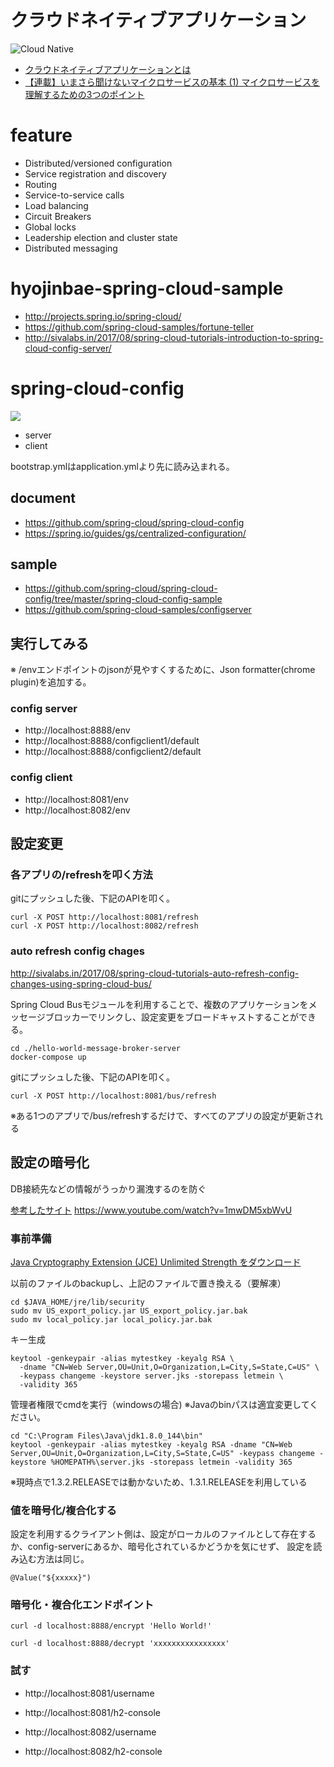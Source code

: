 # クラウドネイティブアプリケーション
![Cloud Native](https://d1fto35gcfffzn.cloudfront.net/images/topics/cloudnative/diagram-cloud-native.png)

- [クラウドネイティブアプリケーションとは](https://pivotal.io/jp/cloud-native)
- [【連載】いまさら聞けないマイクロサービスの基本 (1) マイクロサービスを理解するための3つのポイント](https://news.mynavi.jp/itsearch/article/devsoft/1594)

# feature
- Distributed/versioned configuration
- Service registration and discovery
- Routing
- Service-to-service calls
- Load balancing
- Circuit Breakers
- Global locks
- Leadership election and cluster state
- Distributed messaging

# hyojinbae-spring-cloud-sample
- http://projects.spring.io/spring-cloud/
- https://github.com/spring-cloud-samples/fortune-teller
- http://sivalabs.in/2017/08/spring-cloud-tutorials-introduction-to-spring-cloud-config-server/

# spring-cloud-config
![](https://i0.wp.com/sivalabs.in/wp-content/uploads/2017/08/config.png?resize=768%2C274)

- server
- client

bootstrap.ymlはapplication.ymlより先に読み込まれる。

## document
- https://github.com/spring-cloud/spring-cloud-config
- https://spring.io/guides/gs/centralized-configuration/

## sample
- https://github.com/spring-cloud/spring-cloud-config/tree/master/spring-cloud-config-sample
- https://github.com/spring-cloud-samples/configserver

## 実行してみる
※ /envエンドポイントのjsonが見やすくするために、Json formatter(chrome plugin)を追加する。

### config server 
- http://localhost:8888/env
- http://localhost:8888/configclient1/default
- http://localhost:8888/configclient2/default

### config client
- http://localhost:8081/env
- http://localhost:8082/env

## 設定変更
### 各アプリの/refreshを叩く方法
gitにプッシュした後、下記のAPIを叩く。

```
curl -X POST http://localhost:8081/refresh
curl -X POST http://localhost:8082/refresh
```

### auto refresh config chages
http://sivalabs.in/2017/08/spring-cloud-tutorials-auto-refresh-config-changes-using-spring-cloud-bus/

Spring Cloud Busモジュールを利用することで、複数のアプリケーションをメッセージブロッカーでリンクし、設定変更をブロードキャストすることができる。

```
cd ./hello-world-message-broker-server
docker-compose up
```

gitにプッシュした後、下記のAPIを叩く。

```
curl -X POST http://localhost:8081/bus/refresh
```
※ある1つのアプリで/bus/refreshするだけで、すべてのアプリの設定が更新される

## 設定の暗号化
DB接続先などの情報がうっかり漏洩するのを防ぐ

[参考したサイト](https://patrickgrimard.io/2016/03/04/encrypting-and-decrypting-configuration-property-values-in-spring-cloud/)
https://www.youtube.com/watch?v=1mwDM5xbWvU

### 事前準備
[Java Cryptography Extension (JCE) Unlimited Strength をダウンロード](http://www.oracle.com/technetwork/java/javase/downloads/index.html)


以前のファイルのbackupし、上記のファイルで置き換える（要解凍）

```
cd $JAVA_HOME/jre/lib/security
sudo mv US_export_policy.jar US_export_policy.jar.bak
sudo mv local_policy.jar local_policy.jar.bak
```

キー生成

```
keytool -genkeypair -alias mytestkey -keyalg RSA \
  -dname "CN=Web Server,OU=Unit,O=Organization,L=City,S=State,C=US" \
  -keypass changeme -keystore server.jks -storepass letmein \
  -validity 365
```

管理者権限でcmdを実行（windowsの場合)
※Javaのbinパスは適宜変更してください。
```
cd "C:\Program Files\Java\jdk1.8.0_144\bin"
keytool -genkeypair -alias mytestkey -keyalg RSA -dname "CN=Web Server,OU=Unit,O=Organization,L=City,S=State,C=US" -keypass changeme -keystore %HOMEPATH%\server.jks -storepass letmein -validity 365
```

※現時点で1.3.2.RELEASEでは動かないため、1.3.1.RELEASEを利用している

### 値を暗号化/複合化する
設定を利用するクライアント側は、設定がローカルのファイルとして存在するか、config-serverにあるか、暗号化されているかどうかを気にせず、
設定を読み込む方法は同じ。

```
@Value("${xxxxx}")
```

### 暗号化・複合化エンドポイント
```
curl -d localhost:8888/encrypt 'Hello World!'
```

```
curl -d localhost:8888/decrypt 'xxxxxxxxxxxxxxxx'
```

### 試す
- http://localhost:8081/username
- http://localhost:8081/h2-console

- http://localhost:8082/username
- http://localhost:8082/h2-console
